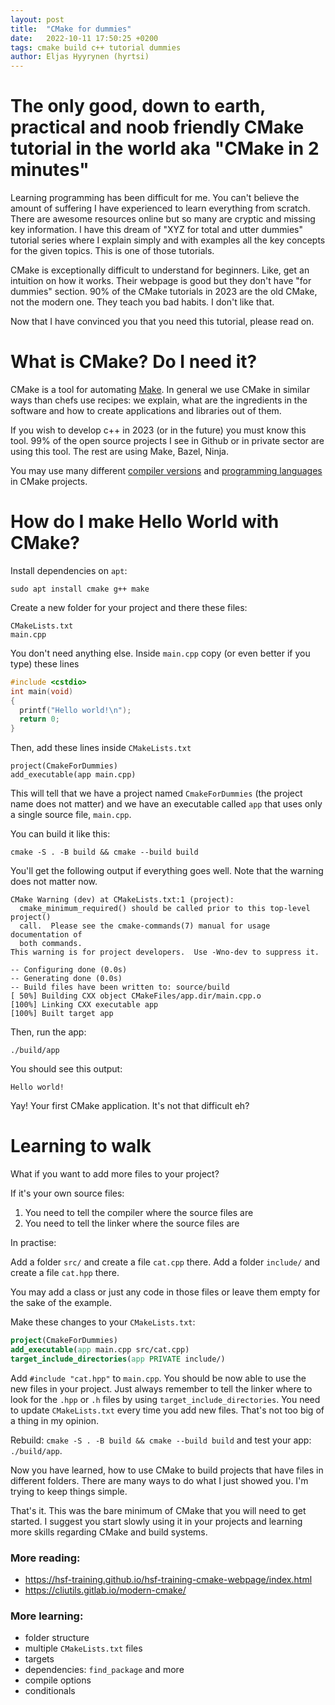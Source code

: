 ```yaml
---
layout: post
title:  "CMake for dummies"
date:   2022-10-11 17:50:25 +0200
tags: cmake build c++ tutorial dummies
author: Eljas Hyyrynen (hyrtsi)
---
```


# The only good, down to earth, practical and noob friendly CMake tutorial in the world aka "CMake in 2 minutes"

Learning programming has been difficult for me.
You can't believe the amount of suffering I have experienced to learn everything from scratch.
There are awesome resources online but so many are cryptic and missing key information.
I have this dream of "XYZ for total and utter dummies" tutorial series where I explain simply and with examples all the key concepts for the given topics.
This is one of those tutorials.

CMake is exceptionally difficult to understand for beginners.
Like, get an intuition on how it works.
Their webpage is good but they don't have "for dummies" section.
90% of the CMake tutorials in 2023 are the old CMake, not the modern one.
They teach you bad habits. I don't like that.

Now that I have convinced you that you need this tutorial, please read on.

# What is CMake? Do I need it?

CMake is a tool for automating [Make](https://makefiletutorial.com/).
In general we use CMake in similar ways than chefs use recipes: we explain, what are the ingredients in the software and how to create applications and libraries out of them.

If you wish to develop c++ in 2023 (or in the future) you must know this tool.
99% of the open source projects I see in Github or in private sector are using this tool.
The rest are using Make, Bazel, Ninja.

You may use many different [compiler versions](https://cmake.org/cmake/help/latest/manual/cmake-compile-features.7.html#supported-compilers) and [programming languages](https://cmake.org/cmake/help/latest/command/project.html#options) in CMake projects.

# How do I make Hello World with CMake?

Install dependencies on `apt`:

```
sudo apt install cmake g++ make
```

Create a new folder for your project and there these files:

```
CMakeLists.txt
main.cpp
```

You don't need anything else.
Inside `main.cpp` copy (or even better if you type) these lines

```c++
#include <cstdio>
int main(void)
{
  printf("Hello world!\n");
  return 0;
}
```

Then, add these lines inside `CMakeLists.txt`

```
project(CmakeForDummies)
add_executable(app main.cpp)
```

This will tell that we have a project named `CmakeForDummies` (the project name does not matter) and we have an executable called `app` that uses only a single source file, `main.cpp`.

You can build it like this:

```
cmake -S . -B build && cmake --build build
```

You'll get the following output if everything goes well. Note that the warning does not matter now.
```
CMake Warning (dev) at CMakeLists.txt:1 (project):
  cmake_minimum_required() should be called prior to this top-level project()
  call.  Please see the cmake-commands(7) manual for usage documentation of
  both commands.
This warning is for project developers.  Use -Wno-dev to suppress it.

-- Configuring done (0.0s)
-- Generating done (0.0s)
-- Build files have been written to: source/build
[ 50%] Building CXX object CMakeFiles/app.dir/main.cpp.o
[100%] Linking CXX executable app
[100%] Built target app
```

Then, run the app:

```
./build/app
```

You should see this output:
```
Hello world!
```

Yay! Your first CMake application. It's not that difficult eh?

# Learning to walk

What if you want to add more files to your project?

If it's your own source files:
1. You need to tell the compiler where the source files are
2. You need to tell the linker where the source files are

In practise:

Add a folder `src/` and create a file `cat.cpp` there.
Add a folder `include/` and create a file `cat.hpp` there.

You may add a class or just any code in those files or leave them empty for the sake of the example.

Make these changes to your `CMakeLists.txt`:

```cmake
project(CmakeForDummies)
add_executable(app main.cpp src/cat.cpp)
target_include_directories(app PRIVATE include/)
```

Add `#include "cat.hpp"` to `main.cpp`.
You should be now able to use the new files in your project.
Just always remember to tell the linker where to look for the `.hpp` or `.h` files by using `target_include_directories`.
You need to update `CMakeLists.txt` every time you add new files.
That's not too big of a thing in my opinion.

Rebuild: `cmake -S . -B build && cmake --build build` and test your app: `./build/app`.

Now you have learned, how to use CMake to build projects that have files in different folders.
There are many ways to do what I just showed you. I'm trying to keep things simple.

That's it. This was the bare minimum of CMake that you will need to get started.
I suggest you start slowly using it in your projects and learning more skills regarding CMake and build systems.

### More reading:
- https://hsf-training.github.io/hsf-training-cmake-webpage/index.html
- https://cliutils.gitlab.io/modern-cmake/

### More learning:
- folder structure
- multiple `CMakeLists.txt` files
- targets
- dependencies: `find_package` and more
- compile options
- conditionals
